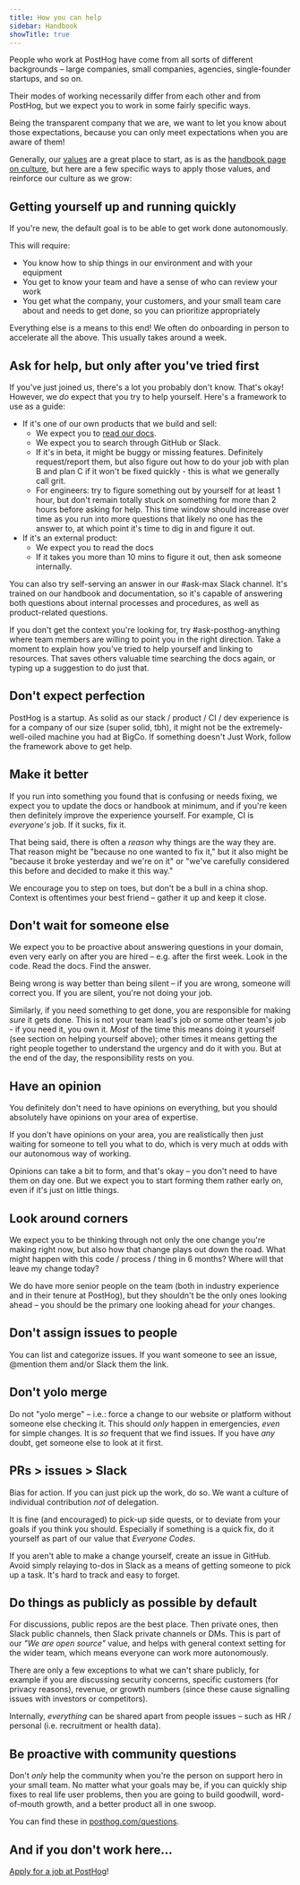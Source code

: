 ```yaml
---
title: How you can help
sidebar: Handbook
showTitle: true
---
```


People who work at PostHog have come from all sorts of different backgrounds – large companies, small companies, agencies, single-founder startups, and so on.

Their modes of working necessarily differ from each other and from PostHog, but we expect you to work in some fairly specific ways. 

Being the transparent company that we are, we want to let you know about those expectations, because you can only meet expectations when you are aware of them!

Generally, our [values](/handbook/values) are a great place to start, as is as the [handbook page on culture](/handbook/company/culture), but here are a few specific ways to apply those values, and reinforce our culture as we grow:

## Getting yourself up and running quickly

If you're new, the default goal is to be able to get work done autonomously.

This will require:

* You know how to ship things in our environment and with your equipment
* You get to know your team and have a sense of who can review your work
* You get what the company, your customers, and your small team care about and needs to get done, so you can prioritize appropriately

Everything else is a means to this end! We often do onboarding in person to accelerate all the above. This usually takes around a week.

## Ask for help, but only after you've tried first

If you've just joined us, there's a lot you probably don't know. That's okay! However, we _do_ expect that you try to help yourself. Here's a framework to use as a guide:

- If it's one of our own products that we build and sell:
  - We expect you to [read our docs](/docs).
  - We expect you to search through GitHub or Slack.
  - If it's in beta, it might be buggy or missing features. Definitely request/report them, but also figure out how to do your job with plan B and plan C if it won't be fixed quickly - this is what we generally call grit.
  - For engineers: try to figure something out by yourself for at least 1 hour, but don't remain totally stuck on something for more than 2 hours before asking for help. This time window should increase over time as you run into more questions that likely no one has the answer to, at which point it's time to dig in and figure it out.
- If it's an external product:
  - We expect you to read the docs
  - If it takes you more than 10 mins to figure it out, then ask someone internally.

You can also try self-serving an answer in our <PrivateLink href="https://posthog.slack.com/archives/C07TQR0V16U">#ask-max Slack channel</PrivateLink>. It's trained on our handbook and documentation, so it's capable of answering both questions about internal processes and procedures, as well as product-related questions.

If you don't get the context you're looking for, try <PrivateLink href="https://posthog.slack.com/archives/C02E3BKC78F">#ask-posthog-anything</PrivateLink> where team members are willing to point you in the right direction. Take a moment to explain how you've tried to help yourself and linking to resources. That saves others valuable time searching the docs again, or typing up a suggestion to do just that.

## Don't expect perfection

PostHog is a startup. As solid as our stack / product / CI / dev experience is for a company of our size (super solid, tbh), it might not be the extremely-well-oiled machine you had at BigCo. If something doesn't Just Work, follow the framework above to get help.

## Make it better

If you run into something you found that is confusing or needs fixing, we expect you to update the docs or handbook at minimum, and if you're keen then definitely improve the experience yourself. For example, CI is _everyone's_ job. If it sucks, fix it.

That being said, there is often a _reason_ why things are the way they are. That reason might be "because no one wanted to fix it," but it also might be "because it broke yesterday and we're on it" or "we've carefully considered this before and decided to make it this way." 

We encourage you to step on toes, but don't be a bull in a china shop. Context is oftentimes your best friend – gather it up and keep it close.

## Don't wait for someone else

We expect you to be proactive about answering questions in your domain, even very early on after you are hired – e.g. after the first week. Look in the code. Read the docs. Find the answer. 

Being wrong is way better than being silent – if you are wrong, someone will correct you. If you are silent, you're not doing your job.

Similarly, if you need something to get done, you are responsible for making _sure_ it gets done. This is not your team lead's job or some other team's job - if you need it, you own it. _Most_ of the time this means doing it yourself (see section on helping yourself above); other times it means getting the right people together to understand the urgency and do it with you. But at the end of the day, the responsibility rests on you.

## Have an opinion

You definitely don't need to have opinions on everything, but you should absolutely have opinions on your area of expertise. 

If you don't have opinions on your area, you are realistically then just waiting for someone to tell you what to do, which is very much at odds with our autonomous way of working. 

Opinions can take a bit to form, and that's okay – you don't need to have them on day one. But we expect you to start forming them rather early on, even if it's just on little things.

## Look around corners

We expect you to be thinking through not only the one change you're making right now, but also how that change plays out down the road. What might happen with this code / process / thing in 6 months? Where will that leave my change today? 

We do have more senior people on the team (both in industry experience and in their tenure at PostHog), but they shouldn't be the only ones looking ahead – you should be the primary one looking ahead for _your_ changes.

## Don't assign issues to people

You can list and categorize issues. If you want someone to see an issue, @mention them and/or Slack them the link.

## Don't yolo merge

Do not "yolo merge" – i.e.: force a change to our website or platform without someone else checking it. This should _only_ happen in emergencies, _even_ for simple changes. It is _so_ frequent that we find issues. If you have _any_ doubt, get someone else to look at it first.

## PRs > issues > Slack

Bias for action. If you can just pick up the work, do so. We want a culture of individual contribution _not_ of delegation.

It is fine (and encouraged) to pick-up side quests, or to deviate from your goals if you think you should. Especially if something is a quick fix, do it yourself as part of our value that _Everyone Codes_.

If you aren't able to make a change yourself, create an issue in GitHub. Avoid simply relaying to-dos in Slack as a means of getting someone to pick up a task. It's hard to track and easy to forget.

## Do things as publicly as possible by default

For discussions, public repos are the best place. Then private ones, then Slack public channels, then Slack private channels or DMs. This is part of our _"We are open source"_ value, and helps with general context setting for the wider team, which means everyone can work more autonomously.

There are only a few exceptions to what we can't share publicly, for example if you are discussing security concerns, specific customers (for privacy reasons), revenue, or growth numbers (since these cause signalling issues with investors or competitors).

Internally, _everything_ can be shared apart from people issues – such as HR / personal (i.e. recruitment or health data).

## Be proactive with community questions

Don't _only_ help the community when you're the person on support hero in your small team. No matter what your goals may be, if you can quickly ship fixes to real life user problems, then you are going to build goodwill, word-of-mouth growth, and a better product all in one swoop.

You can find these in [posthog.com/questions](/questions).

## And if you don't work here...

[Apply for a job at PostHog](../careers)!
